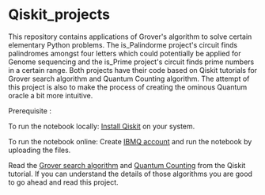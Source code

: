 # Qiskit_projects


This repository contains applications of Grover's algorithm to solve certain elementary Python problems. The is_Palindorme project's circuit finds palindromes amongst four letters which could potentially be applied for Genome sequencing and the is_Prime project's circuit finds prime numbers in a certain range. Both projects have their code based on Qiskit tutorials for Grover search algorithm and Quantum Counting algorithm. The attempt of this project is also to make the process of creating the ominous Quantum oracle a bit more intuitive.

Prerequisite :

To run the notebook locally:
[Install Qiskit](https://qiskit.org/documentation/stable/0.24/install.html) on your system.

To run the notebook online:
Create [IBMQ account](https://quantum-computing.ibm.com/login) and run the notebook by uploading the files.

Read the [Grover search algorithm](https://qiskit.org/textbook/ch-algorithms/grover.html) and [Quantum Counting](https://qiskit.org/textbook/ch-algorithms/quantum-counting.html) from the Qiskit tutorial. If you can understand the details of those algorithms you are good to go ahead and read this project.
